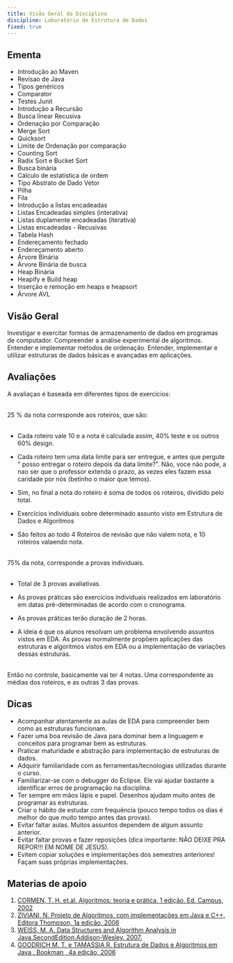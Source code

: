 ```yaml
---
title: Visão Geral da Disciplina
discipline: Laboratório de Estrutura de Dados
fixed: true
---
```


## Ementa

- Introdução ao Maven 
- Revisao de Java
- Tipos genéricos
- Comparator
- Testes Junit
- Introdução a Recursão 
- Busca linear Recusiva
- Ordenação por Comparação
- Merge Sort
- Quicksort
- Limite de Ordenação por comparação
- Counting Sort
- Radix Sort e Bucket Sort
- Busca binária 
- Cálculo de estatística de ordem
- Tipo Abstrato de Dado Vetor
- Pilha
- Fila
- Introdução a listas encadeadas 
- Listas Encadeadas simples (interativa)
- Listas duplamente encadeadas (iterativa)
- Listas encadeadas - Recusivas
- Tabela Hash
- Endereçamento fechado
- Endereçamento aberto
- Árvore Binária 
- Árvore Binária de busca
- Heap Binária
- Heapify e Build heap
- Inserção e remoção em heaps e heapsort
- Árvore AVL


## Visão Geral 

Investigar e exercitar formas de armazenamento de dados em programas de computador. Compreender a análise experimental de algoritmos. Entender e implementar métodos de ordenação. Entender, implementar e utilizar estruturas de dados básicas e avançadas em aplicações.

## Avaliações 

A avaliaçao é baseada em diferentes tipos de exercícios: 

<br>
25 % da nota corresponde aos roteiros, que são: 
<br><br>

- Cada roteiro vale 10 e a nota é calculada assim, 40% teste e os outros 60% design.

- Cada roteiro tem uma data limite para ser entregue, e antes que pergute " posso entregar o roteiro depois da data limite?". Não, voce não pode, a nao ser que o professor extenda o prazo, as vezes eles fazem essa caridade por nós (betinho o maior que temos). 

- Sim, no final a nota do roteiro é soma de todos os roteiros, dividido pelo total. 

- Exercícios individuais sobre determinado assunto visto em Estrutura de Dados e Algoritmos
- São feitos ao todo 4 Roteiros de revisão que não valem nota, e 10 roteiros valaendo nota. 

<br> 
75% da nota, corresponde a provas individuais.
<br> <br>

- Total de 3 provas avaliativas. 

- As provas práticas são exercícios individuais realizados em laboratório em datas pré-determinadas de acordo com o cronograma. 

- As provas práticas terão duração de 2 horas.

- A ideia é que os alunos resolvam um problema envolvendo assuntos vistos em EDA. As provas normalmente propõem aplicações das estruturas e algoritmos vistos em EDA ou a implementação de variações dessas estruturas.

<br> 
Então no controle, basicamente vai ter 4 notas. Uma correspondente as médias dos roteiros, e as outras 3 das provas. 

## Dicas 

- Acompanhar atentamente as aulas de EDA para compreender bem como as estruturas funcionam.
- Fazer uma boa revisão de Java para dominar bem a linguagem e conceitos para programar bem as estruturas.
- Praticar maturidade e abstração para implementação de estruturas de dados.
- Adquirir familiaridade com as ferramentas/tecnologias utilizadas durante o curso.
- Familiarizar-se com o debugger do Eclipse. Ele vai ajudar bastante a identificar erros de programação na disciplina.
- Ter sempre em mãos lápis e papel. Desenhos ajudam muito antes de programar as estruturas. 
- Criar o hábito de estudar com frequência (pouco tempo todos os dias é melhor do que muito tempo antes das provas).
- Evitar faltar aulas. Muitos assuntos dependem de algum assunto anterior.
- Evitar faltar provas e fazer reposições (dica importante: NÃO DEIXE PRA REPOR!!! EM NOME DE JESUS).
- Evitem copiar soluções e implementações dos semestres anteriores! Façam suas próprias implementações. 


## Materias de apoio

1. <a href= "http://www.google.com/url?q=http%3A%2F%2Fmitpress.mit.edu%2Falgorithms%2F&sa=D&sntz=1&usg=AOvVaw1PSpc-LVROV7dMUbOxewaQ" target= "_blank" > CORMEN, T. H. et.al. Algoritmos: teoria e prática, 1 edição. Ed. Campus, 2002</a>
2. <a href="http://www.google.com/url?q=http%3A%2F%2Fwww.dcc.ufmg.br%2Falgoritmos-java%2F&sa=D&sntz=1&usg=AOvVaw3UMooGROltQnX9rZJAUsDI" target="_blank" > ZIVIANI, N. Projeto de Algoritmos, com implementações em Java e C++. Editora Thompson, 1a edição, 2006 </a>
3. <a href="http://www.google.com/url?q=http%3A%2F%2Fusers.cis.fiu.edu%2F%257Eweiss%2F%23dsaajava2&sa=D&sntz=1&usg=AOvVaw2aieIeTuGL4JeLJUXnEB96" target="_blank" > WEISS, M. A. Data Structures and Algorithm Analysis in Java.SecondEdition.Addison-Wesley. 2007. </a>
4. <a href="http://www.google.com/url?q=http%3A%2F%2Fww0.java4.datastructures.net%2F&sa=D&sntz=1&usg=AOvVaw0VwuSrve1J5h8fil9Y3zL_" target="_blank"> GOODRICH M. T. e TAMASSIA R. Estrutura de Dados e Algoritmos em Java . Bookman , 4a edição, 2006 </a>